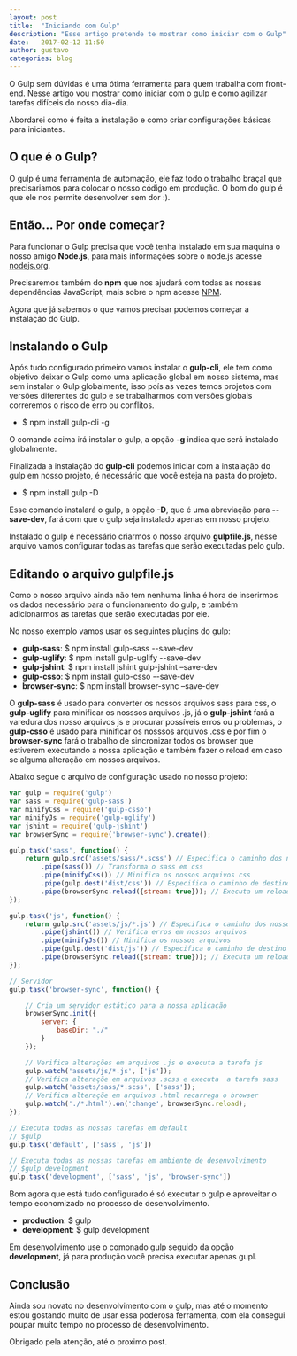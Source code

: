 ```yaml
---
layout: post
title:  "Iniciando com Gulp"
description: "Esse artigo pretende te mostrar como iniciar com o Gulp"
date:   2017-02-12 11:50
author: gustavo
categories: blog
---
```


O Gulp sem dúvidas é uma ótima ferramenta para quem trabalha com front-end. Nesse artigo vou mostrar como iniciar com o gulp e como agilizar tarefas difíceis do nosso dia-dia.

Abordarei como é feita a instalação e como criar configurações básicas para iniciantes.

O que é o Gulp?
---------------

O gulp é uma ferramenta de automação, ele faz todo o trabalho braçal que precisariamos para colocar o nosso código em produção. O bom do gulp é que ele nos permite desenvolver sem dor :).


Então... Por onde começar?
--------------------------

Para funcionar o Gulp precisa que você tenha instalado em sua maquina o nosso amigo **Node.js**, para mais informações sobre o node.js acesse [nodejs.org](https://nodejs.org).

Precisaremos também do **npm** que nos ajudará com todas as nossas dependências JavaScript, mais sobre o npm acesse [NPM](https://docs.npmjs.com).

Agora que já sabemos o que vamos precisar podemos começar a instalação do Gulp.

Instalando o Gulp
-----------------

Após tudo configurado primeiro vamos instalar o **gulp-cli**, ele tem como objetivo deixar o Gulp como uma aplicação global em nosso sistema, mas sem instalar o Gulp globalmente, isso poís as vezes temos projetos com versões diferentes do gulp e se trabalharmos com versões globais correremos o risco de erro ou conflitos.

- $ npm install gulp-cli -g

O comando acima irá instalar o gulp, a opção **-g** indica que será instalado globalmente.

Finalizada a instalação do **gulp-cli** podemos iniciar com a instalação do gulp em nosso projeto, é necessário que você esteja na pasta do projeto.

- $ npm install gulp -D

Esse comando instalará o gulp, a opção **-D**, que é uma abreviação para **--save-dev**, fará com que o gulp seja instalado apenas em nosso projeto.

Instalado o gulp é necessário criarmos o nosso arquivo **gulpfile.js**, nesse arquivo vamos configurar todas as tarefas que serão executadas pelo gulp.

Editando o arquivo gulpfile.js
------------------------------

Como o nosso arquivo ainda não tem nenhuma linha é hora de inserirmos os dados necessário para o funcionamento do gulp, e também adicionarmos as tarefas que serão executadas por ele.

No nosso exemplo vamos usar os seguintes plugins do gulp:

- **gulp-sass**: $ npm install gulp-sass --save-dev
- **gulp-uglify**: $ npm install gulp-uglify --save-dev
- **gulp-jshint**: $ npm install jshint gulp-jshint –save-dev
- **gulp-csso**: $ npm install gulp-csso --save-dev
- **browser-sync**: $ npm install browser-sync –save-dev

O **gulp-sass** é usado para converter os nossos arquivos sass para css, o **gulp-uglify** para minificar os nosssos arquivos .js, já o **gulp-jshint** fará a varedura dos nosso arquivos js e procurar possíveis erros ou problemas, o **gulp-csso** é usado para minificar os nosssos arquivos .css e por fim o **browser-sync** fará o trabalho de sincronizar todos os browser que estiverem executando a nossa aplicação e também fazer o reload em caso se alguma alteração em nossos arquivos.

Abaixo segue o arquivo de configuração usado no nosso projeto:

```javascript
var gulp = require('gulp')
var sass = require('gulp-sass')
var minifyCss = require('gulp-csso')
var minifyJs = require('gulp-uglify')
var jshint = require('gulp-jshint')
var browserSync = require('browser-sync').create();

gulp.task('sass', function() {
    return gulp.src('assets/sass/*.scss') // Especifica o caminho dos nossos arquivos sass
        .pipe(sass()) // Transforma o sass em css
        .pipe(minifyCss()) // Minifica os nossos arquivos css
        .pipe(gulp.dest('dist/css')) // Especifica o caminho de destino do arquivo minificado
        .pipe(browserSync.reload({stream: true})); // Executa um reload no browser
});

gulp.task('js', function() {
    return gulp.src('assets/js/*.js') // Especifica o caminho dos nossos arquivos JavaScript
        .pipe(jshint()) // Verifica erros em nossos arquivos
        .pipe(minifyJs()) // Minifica os nossos arquivos
        .pipe(gulp.dest('dist/js')) // Especifica o caminho de destino
        .pipe(browserSync.reload({stream: true})); // Executa um reload no browser
});

// Servidor
gulp.task('browser-sync', function() {

    // Cria um servidor estático para a nossa aplicação
    browserSync.init({
        server: {
            baseDir: "./"
        }
    });

    // Verifica alterações em arquivos .js e executa a tarefa js
    gulp.watch('assets/js/*.js', ['js']);
    // Verifica alteraçõe em arquivos .scss e executa  a tarefa sass
    gulp.watch('assets/sass/*.scss', ['sass']);
    // Verifica alteraçõe em arquivos .html recarrega o browser
    gulp.watch('./*.html').on('change', browserSync.reload);
});

// Executa todas as nossas tarefas em default
// $gulp
gulp.task('default', ['sass', 'js'])

// Executa todas as nossas tarefas em ambiente de desenvolvimento
// $gulp development
gulp.task('development', ['sass', 'js', 'browser-sync'])
```

Bom agora que está tudo configurado é só executar o gulp e aproveitar o tempo economizado no processo de desenvolvimento.

- **production**: $ gulp
- **development**: $ gulp development

Em desenvolvimento use o comonado gulp seguido da opção **development**, já para produção você precisa executar apenas gupl.


Conclusão
---------

Ainda sou novato no desenvolvimento com o gulp, mas até o momento estou gostando muito de usar essa poderosa ferramenta, com ela consegui poupar muito tempo no processo de desenvolvimento.

Obrigado pela atenção, até o proximo post.


